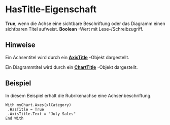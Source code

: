 
# HasTitle-Eigenschaft

 **True**, wenn die Achse eine sichtbare Beschriftung oder das Diagramm einen sichtbaren Titel aufweist. **Boolean** -Wert mit Lese-/Schreibzugriff.


## Hinweise

Ein Achsentitel wird durch ein  **[AxisTitle](a5a62dd3-5859-6f5c-5e28-6adbf400e08e.md)** -Objekt dargestellt.

Ein Diagrammtitel wird durch ein  **[ChartTitle](6eca7bbc-0158-f25e-d7c8-3f57f06ccccf.md)** -Objekt dargestellt.


## Beispiel

In diesem Beispiel erhält die Rubrikenachse eine Achsenbeschriftung.


```
With myChart.Axes(xlCategory) 
 .HasTitle = True 
 .AxisTitle.Text = "July Sales" 
End With
```


